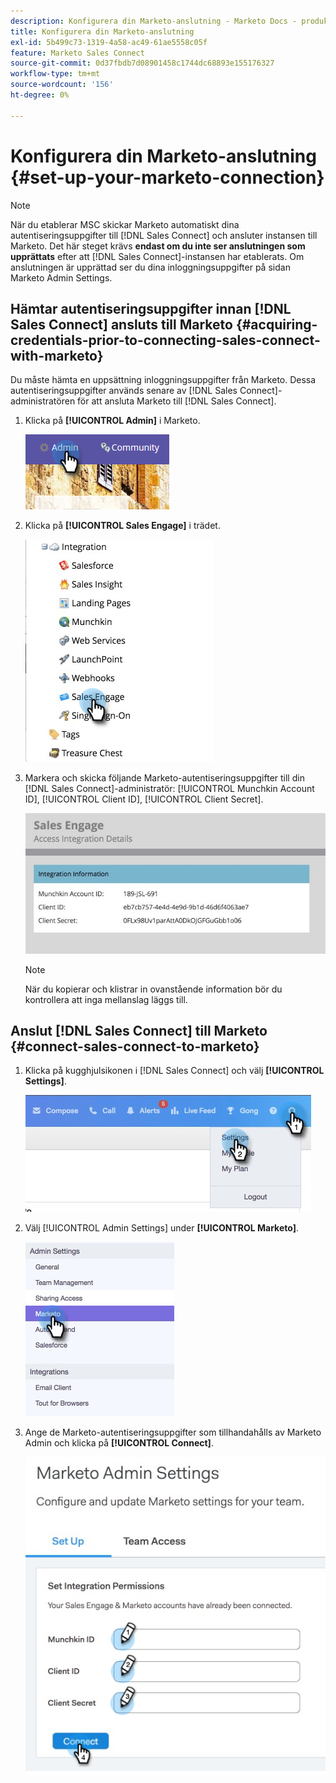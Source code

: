 ```yaml
---
description: Konfigurera din Marketo-anslutning - Marketo Docs - produktdokumentation
title: Konfigurera din Marketo-anslutning
exl-id: 5b499c73-1319-4a58-ac49-61ae5558c05f
feature: Marketo Sales Connect
source-git-commit: 0d37fbdb7d08901458c1744dc68893e155176327
workflow-type: tm+mt
source-wordcount: '156'
ht-degree: 0%

---
```


# Konfigurera din Marketo-anslutning {#set-up-your-marketo-connection}

>[!NOTE]
>
>När du etablerar MSC skickar Marketo automatiskt dina autentiseringsuppgifter till [!DNL Sales Connect] och ansluter instansen till Marketo. Det här steget krävs **endast om du inte ser anslutningen som upprättats** efter att [!DNL Sales Connect]-instansen har etablerats. Om anslutningen är upprättad ser du dina inloggningsuppgifter på sidan Marketo Admin Settings.

## Hämtar autentiseringsuppgifter innan [!DNL Sales Connect] ansluts till Marketo {#acquiring-credentials-prior-to-connecting-sales-connect-with-marketo}

Du måste hämta en uppsättning inloggningsuppgifter från Marketo. Dessa autentiseringsuppgifter används senare av [!DNL Sales Connect]-administratören för att ansluta Marketo till [!DNL Sales Connect].

1. Klicka på **[!UICONTROL Admin]** i Marketo.

   ![](assets/manually-set-up-your-marketo-connection-1.png)

1. Klicka på **[!UICONTROL Sales Engage]** i trädet.

   ![](assets/manually-set-up-your-marketo-connection-2.png)

1. Markera och skicka följande Marketo-autentiseringsuppgifter till din [!DNL Sales Connect]-administratör: [!UICONTROL Munchkin Account ID], [!UICONTROL Client ID], [!UICONTROL Client Secret].

   ![](assets/manually-set-up-your-marketo-connection-3.jpg)

   >[!NOTE]
   >
   >När du kopierar och klistrar in ovanstående information bör du kontrollera att inga mellanslag läggs till.

## Anslut [!DNL Sales Connect] till Marketo {#connect-sales-connect-to-marketo}

1. Klicka på kugghjulsikonen i [!DNL Sales Connect] och välj **[!UICONTROL Settings]**.

   ![](assets/manually-set-up-your-marketo-connection-4.png)

1. Välj [!UICONTROL Admin Settings] under **[!UICONTROL Marketo]**.

   ![](assets/manually-set-up-your-marketo-connection-5.png)

1. Ange de Marketo-autentiseringsuppgifter som tillhandahålls av Marketo Admin och klicka på **[!UICONTROL Connect]**.

   ![](assets/manually-set-up-your-marketo-connection-6.png)
